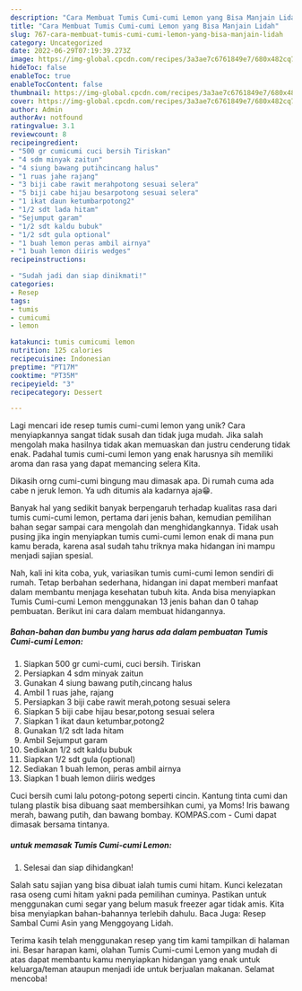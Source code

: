 ```yaml
---
description: "Cara Membuat Tumis Cumi-cumi Lemon yang Bisa Manjain Lidah"
title: "Cara Membuat Tumis Cumi-cumi Lemon yang Bisa Manjain Lidah"
slug: 767-cara-membuat-tumis-cumi-cumi-lemon-yang-bisa-manjain-lidah
category: Uncategorized
date: 2022-06-29T07:19:39.273Z
image: https://img-global.cpcdn.com/recipes/3a3ae7c6761849e7/680x482cq70/tumis-cumi-cumi-lemon-foto-resep-utama.jpg
hideToc: false
enableToc: true
enableTocContent: false
thumbnail: https://img-global.cpcdn.com/recipes/3a3ae7c6761849e7/680x482cq70/tumis-cumi-cumi-lemon-foto-resep-utama.jpg
cover: https://img-global.cpcdn.com/recipes/3a3ae7c6761849e7/680x482cq70/tumis-cumi-cumi-lemon-foto-resep-utama.jpg
author: Admin
authorAv: notfound
ratingvalue: 3.1
reviewcount: 8
recipeingredient:
- "500 gr cumicumi cuci bersih Tiriskan"
- "4 sdm minyak zaitun"
- "4 siung bawang putihcincang halus"
- "1 ruas jahe rajang"
- "3 biji cabe rawit merahpotong sesuai selera"
- "5 biji cabe hijau besarpotong sesuai selera"
- "1 ikat daun ketumbarpotong2"
- "1/2 sdt lada hitam"
- "Sejumput garam"
- "1/2 sdt kaldu bubuk"
- "1/2 sdt gula optional"
- "1 buah lemon peras ambil airnya"
- "1 buah lemon diiris wedges"
recipeinstructions:

- "Sudah jadi dan siap dinikmati!"
categories:
- Resep
tags:
- tumis
- cumicumi
- lemon

katakunci: tumis cumicumi lemon 
nutrition: 125 calories
recipecuisine: Indonesian
preptime: "PT17M"
cooktime: "PT35M"
recipeyield: "3"
recipecategory: Dessert

---
```





Lagi mencari ide resep tumis cumi-cumi lemon yang unik? Cara menyiapkannya sangat tidak susah dan tidak juga mudah. Jika salah mengolah maka hasilnya tidak akan memuaskan dan justru cenderung tidak enak. Padahal tumis cumi-cumi lemon yang enak harusnya sih memiliki aroma dan rasa yang dapat memancing selera Kita.





Dikasih orng cumi-cumi bingung mau dimasak apa. Di rumah cuma ada cabe n jeruk lemon. Ya udh ditumis ala kadarnya aja😁.

Banyak hal yang sedikit banyak berpengaruh terhadap kualitas rasa dari tumis cumi-cumi lemon, pertama dari jenis bahan, kemudian pemilihan bahan segar sampai cara mengolah dan menghidangkannya. Tidak usah pusing jika ingin menyiapkan tumis cumi-cumi lemon enak di mana pun kamu berada, karena asal sudah tahu triknya maka hidangan ini mampu menjadi sajian spesial.






Nah, kali ini kita coba, yuk, variasikan tumis cumi-cumi lemon sendiri di rumah. Tetap berbahan sederhana, hidangan ini dapat memberi manfaat dalam membantu menjaga kesehatan tubuh kita. Anda bisa menyiapkan Tumis Cumi-cumi Lemon menggunakan 13 jenis bahan dan 0 tahap pembuatan. Berikut ini cara dalam membuat hidangannya.

<!--inarticleads1-->

##### Bahan-bahan dan bumbu yang harus ada dalam pembuatan Tumis Cumi-cumi Lemon:

1. Siapkan 500 gr cumi-cumi, cuci bersih. Tiriskan
1. Persiapkan 4 sdm minyak zaitun
1. Gunakan 4 siung bawang putih,cincang halus
1. Ambil 1 ruas jahe, rajang
1. Persiapkan 3 biji cabe rawit merah,potong sesuai selera
1. Siapkan 5 biji cabe hijau besar,potong sesuai selera
1. Siapkan 1 ikat daun ketumbar,potong2
1. Gunakan 1/2 sdt lada hitam
1. Ambil Sejumput garam
1. Sediakan 1/2 sdt kaldu bubuk
1. Siapkan 1/2 sdt gula (optional)
1. Sediakan 1 buah lemon, peras ambil airnya
1. Siapkan 1 buah lemon diiris wedges


Cuci bersih cumi lalu potong-potong seperti cincin. Kantung tinta cumi dan tulang plastik bisa dibuang saat membersihkan cumi, ya Moms! Iris bawang merah, bawang putih, dan bawang bombay. KOMPAS.com - Cumi dapat dimasak bersama tintanya. 

<!--inarticleads2-->

#####  untuk memasak Tumis Cumi-cumi Lemon:


1. Selesai dan siap dihidangkan!

Salah satu sajian yang bisa dibuat ialah tumis cumi hitam. Kunci kelezatan rasa oseng cumi hitam yakni pada pemilihan cuminya. Pastikan untuk menggunakan cumi segar yang belum masuk freezer agar tidak amis. Kita bisa menyiapkan bahan-bahannya terlebih dahulu. Baca Juga: Resep Sambal Cumi Asin yang Menggoyang Lidah. 

Terima kasih telah menggunakan resep yang tim kami tampilkan di halaman ini. Besar harapan kami, olahan Tumis Cumi-cumi Lemon yang mudah di atas dapat membantu kamu menyiapkan hidangan yang enak untuk keluarga/teman ataupun menjadi ide untuk berjualan makanan. Selamat mencoba!

